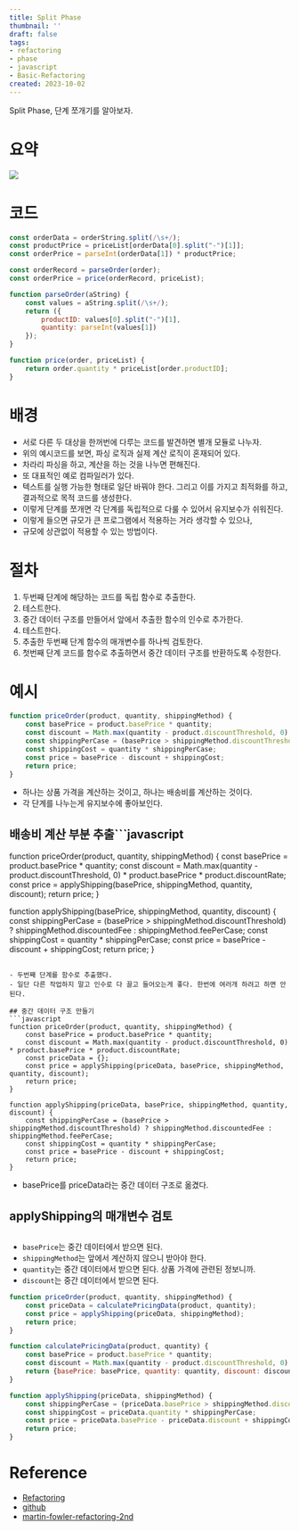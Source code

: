 ```yaml
---
title: Split Phase
thumbnail: ''
draft: false
tags:
- refactoring
- phase
- javascript
- Basic-Refactoring
created: 2023-10-02
---
```


Split Phase, 단계 쪼개기를 알아보자.

# 요약

![](Refactoring_24_SplitPhase_0.png)

# 코드

````javascript
const orderData = orderString.split(/\s+/);
const productPrice = priceList[orderData[0].split("-")[1]];
const orderPrice = parseInt(orderData[1]) * productPrice;
````

````javascript
const orderRecord = parseOrder(order);
const orderPrice = price(orderRecord, priceList);

function parseOrder(aString) {
    const values = aString.split(/\s+/);
    return ({
        productID: values[0].split("-")[1],
        quantity: parseInt(values[1])
    });
}

function price(order, priceList) {
    return order.quantity * priceList[order.productID];
}
````

# 배경

* 서로 다른 두 대상을 한꺼번에 다루는 코드를 발견하면 별개 모듈로 나누자.
* 위의 예시코드를 보면, 파싱 로직과 실제 계산 로직이 혼재되어 있다.
* 차라리 파싱을 하고, 계산을 하는 것을 나누면 편해진다.
* 또 대표적인 예로 컴파일러가 있다.
* 텍스트를 실행 가능한 형태로 일단 바꿔야 한다. 그리고 이를 가지고 최적화를 하고, 결과적으로 목적 코드를 생성한다.
* 이렇게 단계를 쪼개면 각 단계를 독립적으로 다룰 수 있어서 유지보수가 쉬워진다.
* 이렇게 들으면 규모가 큰 프로그램에서 적용하는 거라 생각할 수 있으나,
* 규모에 상관없이 적용할 수 있는 방법이다.

# 절차

1. 두번째 단계에 해당하는 코드를 독립 함수로 추출한다.
1. 테스트한다.
1. 중간 데이터 구조를 만들어서 앞에서 추출한 함수의 인수로 추가한다.
1. 테스트한다.
1. 추출한 두번째 단계 함수의 매개변수를 하나씩 검토한다.
1. 첫번째 단계 코드를 함수로 추출하면서 중간 데이터 구조를 반환하도록 수정한다.

# 예시

````javascript
function priceOrder(product, quantity, shippingMethod) {
    const basePrice = product.basePrice * quantity;
    const discount = Math.max(quantity - product.discountThreshold, 0) * product.basePrice * product.discountRate;
    const shippingPerCase = (basePrice > shippingMethod.discountThreshold) ? shippingMethod.discountedFee : shippingMethod.feePerCase;
    const shippingCost = quantity * shippingPerCase;
    const price = basePrice - discount + shippingCost;
    return price;
}
````

* 하나는 상품 가격을 계산하는 것이고, 하나는 배송비를 계산하는 것이다.
* 각 단계를 나누는게 유지보수에 좋아보인다.

## 배송비 계산 부분 추출\```javascript

function priceOrder(product, quantity, shippingMethod) {
const basePrice = product.basePrice * quantity;
const discount = Math.max(quantity - product.discountThreshold, 0) * product.basePrice * product.discountRate;
const price = applyShipping(basePrice, shippingMethod, quantity, discount);
return price;
}

function applyShipping(basePrice, shippingMethod, quantity, discount) {
const shippingPerCase = (basePrice > shippingMethod.discountThreshold) ? shippingMethod.discountedFee : shippingMethod.feePerCase;
const shippingCost = quantity * shippingPerCase;
const price = basePrice - discount + shippingCost;
return price;
}

````

- 두번째 단계를 함수로 추출했다.
- 일단 다른 작업하지 말고 인수로 다 끌고 들어오는게 좋다. 한번에 여러개 하려고 하면 안된다.

## 중간 데이터 구조 만들기 
```javascript
function priceOrder(product, quantity, shippingMethod) {
    const basePrice = product.basePrice * quantity;
    const discount = Math.max(quantity - product.discountThreshold, 0) * product.basePrice * product.discountRate;
    const priceData = {};
    const price = applyShipping(priceData, basePrice, shippingMethod, quantity, discount);
    return price;
}

function applyShipping(priceData, basePrice, shippingMethod, quantity, discount) {
    const shippingPerCase = (basePrice > shippingMethod.discountThreshold) ? shippingMethod.discountedFee : shippingMethod.feePerCase;
    const shippingCost = quantity * shippingPerCase;
    const price = basePrice - discount + shippingCost;
    return price;
}
````

* basePrice를 priceData라는 중간 데이터 구조로 옮겼다.

## applyShipping의 매개변수 검토

````javascript

````

* `basePrice`는 중간 데이터에서 받으면 된다.
* `shippingMethod`는 앞에서 계산하지 않으니 받아야 한다.
* `quantity`는 중간 데이터에서 받으면 된다. 상품 가격에 관련된 정보니까.
* `discount`는 중간 데이터에서 받으면 된다.

````javascript
function priceOrder(product, quantity, shippingMethod) {
    const priceData = calculatePricingData(product, quantity);
    const price = applyShipping(priceData, shippingMethod);
    return price;
}

function calculatePricingData(product, quantity) {
    const basePrice = product.basePrice * quantity;
    const discount = Math.max(quantity - product.discountThreshold, 0) * product.basePrice * product.discountRate;
    return {basePrice: basePrice, quantity: quantity, discount: discount};
}

function applyShipping(priceData, shippingMethod) {
    const shippingPerCase = (priceData.basePrice > shippingMethod.discountThreshold) ? shippingMethod.discountedFee : shippingMethod.feePerCase;
    const shippingCost = priceData.quantity * shippingPerCase;
    const price = priceData.basePrice - priceData.discount + shippingCost;
    return price;
}
````

# Reference

* [Refactoring](https://product.kyobobook.co.kr/detail/S000001810241)
* [github](https://github.com/WegraLee/Refactoring)
* [martin-fowler-refactoring-2nd](https://github.com/wickedwukong/martin-fowler-refactoring-2nd)
